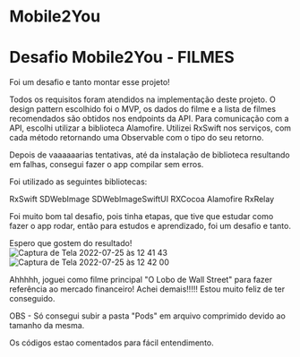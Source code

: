 # Mobile2You
# Desafio Mobile2You - FILMES

Foi um desafio e tanto montar esse projeto! 

Todos os requisitos foram atendidos na implementação deste projeto. O design pattern escolhido foi o MVP, os dados do filme e a lista de filmes recomendados são obtidos nos endpoints da API.
Para comunicação com a API, escolhi utilizar a biblioteca Alamofire.
Utilizei RxSwift nos serviços, com cada método retornando uma Observable com o tipo do seu retorno.

Depois de vaaaaaarias tentativas, até da instalação de biblioteca resultando em falhas, consegui fazer o app compilar sem erros. 

Foi utilizado as seguintes bibliotecas: 

RxSwift 
SDWebImage
SDWebImageSwiftUI
RXCocoa
Alamofire
RxRelay 

Foi muito bom tal desafio, pois tinha etapas, que tive que estudar como fazer o app rodar, então para estudos e aprendizado, foi um desafio e tanto. 

Espero que gostem do resultado! ![Captura de Tela 2022-07-25 às 12 41 43](https://user-images.githubusercontent.com/108060592/180819150-ecbc2bfb-258e-48b7-9a7e-30ab909157a0.png)![Captura de Tela 2022-07-25 às 12 42 00](https://user-images.githubusercontent.com/108060592/180819213-0b532696-af62-4512-9c4c-09c65d02949f.png)



Ahhhhh, joguei como filme principal "O Lobo de Wall Street" para fazer referência ao mercado financeiro! 
Achei demais!!!!! Estou muito feliz de ter conseguido.

OBS - Só consegui subir a pasta "Pods" em arquivo comprimido devido ao tamanho da mesma.

Os códigos estao comentados para fácil entendimento.

